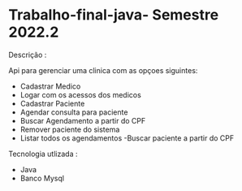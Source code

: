 # Trabalho-final-java- Semestre 2022.2

Descrição :

Api para gerenciar uma clinica com as opçoes siguintes: 

- Cadastrar Medico 
- Logar com os acessos dos medicos
- Cadastrar Paciente
- Agendar consulta para paciente 
- Buscar Agendamento a partir do CPF
- Remover paciente do sistema
- Listar todos os agendamentos
-Buscar paciente a partir do CPF

Tecnologia utlizada :
- Java 
- Banco Mysql


